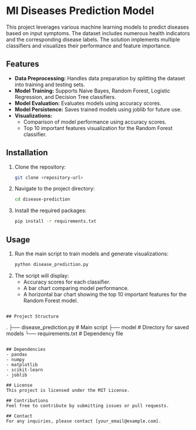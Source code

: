# Ml Diseases Prediction Model

This project leverages various machine learning models to predict diseases based on input symptoms. The dataset includes numerous health indicators and the corresponding disease labels. The solution implements multiple classifiers and visualizes their performance and feature importance.

## Features
- **Data Preprocessing:** Handles data preparation by splitting the dataset into training and testing sets.
- **Model Training:** Supports Naive Bayes, Random Forest, Logistic Regression, and Decision Tree classifiers.
- **Model Evaluation:** Evaluates models using accuracy scores.
- **Model Persistence:** Saves trained models using joblib for future use.
- **Visualizations:**
  - Comparison of model performance using accuracy scores.
  - Top 10 important features visualization for the Random Forest classifier.

## Installation
1. Clone the repository:
   ```bash
   git clone <repository-url>
   ```
2. Navigate to the project directory:
   ```bash
   cd disease-prediction
   ```
3. Install the required packages:
   ```bash
   pip install -r requirements.txt
   ```

## Usage
1. Run the main script to train models and generate visualizations:
   ```bash
   python disease_prediction.py
   ```
2. The script will display:
   - Accuracy scores for each classifier.
   - A bar chart comparing model performance.
   - A horizontal bar chart showing the top 10 important features for the Random Forest model.



```

## Project Structure
```
.
├── disease_prediction.py  # Main script
├── model                  # Directory for saved models
└── requirements.txt       # Dependency file
```

## Dependencies
- pandas
- numpy
- matplotlib
- scikit-learn
- joblib

## License
This project is licensed under the MIT License.

## Contributions
Feel free to contribute by submitting issues or pull requests.

## Contact
For any inquiries, please contact [your_email@example.com].
